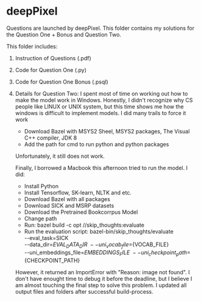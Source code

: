 # deepPixel
Questions are launched by deepPixel. This folder contains my solutions for the Question One + Bonus and Question Two.

This folder includes:

1. Instruction of Questions (.pdf)
2. Code for Question One (.py)
3. Code for Question One Bonus (.psql)
4. Details for Question Two: 
    I spent most of time on working out how to make the model work in Windows. Honestly, I didn't recognize why CS people like LINUX or UNIX system, but this time shows me how the windows is difficult to implement models. I did many trails to force it work
    
      - Download Bazel with MSYS2 Sheel, MSYS2 packages, The Visual C++ compiler, JDK 8
      - Add the path for cmd to run python and python packages
      
    Unfortunately, it still does not work.
    
    Finally, I borrowed a Macbook this afternoon tried to run the model. I did:
    
      - Install Python
      - Install Tensorflow, SK-learn, NLTK and etc.
      - Download Bazel with all packages
      - Download SICK and MSRP datasets
      - Download the Pretrained Bookcorrpus Model
      - Change path
      - Run: bazel build -c opt //skip_thoughts:evaluate
      - Run the evaluation script:
        bazel-bin/skip_thoughts/evaluate \
        --eval_task=SICK \
        --data_dir=${EVAL_DATA_DIR} \
        --uni_vocab_file=${VOCAB_FILE} \
        --uni_embeddings_file=${EMBEDDINGS_FILE} \
        --uni_checkpoint_path=${CHECKPOINT_PATH}
        
      However, it returned an ImportError with "Reason: image not found". I don't have enought time to debug it before the deadline, but I believe I am almost touching the final step to solve this problem. I updated all output files and folders after successful build-process.

